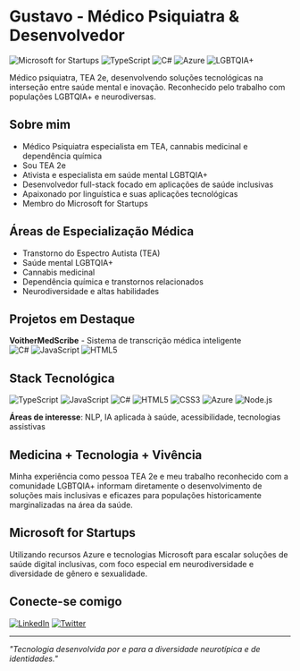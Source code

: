# Gustavo - Médico Psiquiatra & Desenvolvedor

![Microsoft for Startups](https://img.shields.io/badge/Microsoft_for_Startups-Member-0078D4?style=for-the-badge&logo=microsoft&logoColor=white)
![TypeScript](https://img.shields.io/badge/TypeScript-007ACC?style=flat-square&logo=typescript&logoColor=white)
![C#](https://img.shields.io/badge/C%23-239120?style=flat-square&logo=c-sharp&logoColor=white)
![Azure](https://img.shields.io/badge/Microsoft_Azure-0089D0?style=flat-square&logo=microsoft-azure&logoColor=white)
![LGBTQIA+](https://img.shields.io/badge/LGBTQIA%2B-Pride-FF69B4?style=flat-square&logo=lgbt&logoColor=white)

Médico psiquiatra, TEA 2e, desenvolvendo soluções tecnológicas na interseção entre saúde mental e inovação. Reconhecido pelo trabalho com populações LGBTQIA+ e neurodiversas.

## Sobre mim

- Médico Psiquiatra especialista em TEA, cannabis medicinal e dependência química
- Sou TEA 2e
- Ativista e especialista em saúde mental LGBTQIA+
- Desenvolvedor full-stack focado em aplicações de saúde inclusivas
- Apaixonado por linguística e suas aplicações tecnológicas
- Membro do Microsoft for Startups

## Áreas de Especialização Médica

- Transtorno do Espectro Autista (TEA)
- Saúde mental LGBTQIA+
- Cannabis medicinal
- Dependência química e transtornos relacionados
- Neurodiversidade e altas habilidades

## Projetos em Destaque

**VoitherMedScribe** - Sistema de transcrição médica inteligente  
![C#](https://img.shields.io/badge/C%23-239120?style=flat-square&logo=c-sharp&logoColor=white) ![JavaScript](https://img.shields.io/badge/JavaScript-F7DF1E?style=flat-square&logo=javascript&logoColor=black) ![HTML5](https://img.shields.io/badge/HTML5-E34F26?style=flat-square&logo=html5&logoColor=white)

## Stack Tecnológica

![TypeScript](https://img.shields.io/badge/TypeScript-007ACC?style=flat-square&logo=typescript&logoColor=white)
![JavaScript](https://img.shields.io/badge/JavaScript-F7DF1E?style=flat-square&logo=javascript&logoColor=black)
![C#](https://img.shields.io/badge/C%23-239120?style=flat-square&logo=c-sharp&logoColor=white)
![HTML5](https://img.shields.io/badge/HTML5-E34F26?style=flat-square&logo=html5&logoColor=white)
![CSS3](https://img.shields.io/badge/CSS3-1572B6?style=flat-square&logo=css3&logoColor=white)
![Azure](https://img.shields.io/badge/Microsoft_Azure-0089D0?style=flat-square&logo=microsoft-azure&logoColor=white)
![Node.js](https://img.shields.io/badge/Node.js-43853D?style=flat-square&logo=node.js&logoColor=white)

**Áreas de interesse**: NLP, IA aplicada à saúde, acessibilidade, tecnologias assistivas

## Medicina + Tecnologia + Vivência

Minha experiência como pessoa TEA 2e e meu trabalho reconhecido com a comunidade LGBTQIA+ informam diretamente o desenvolvimento de soluções mais inclusivas e eficazes para populações historicamente marginalizadas na área da saúde.

## Microsoft for Startups

Utilizando recursos Azure e tecnologias Microsoft para escalar soluções de saúde digital inclusivas, com foco especial em neurodiversidade e diversidade de gênero e sexualidade.

## Conecte-se comigo

[![LinkedIn](https://img.shields.io/badge/LinkedIn-0077B5?style=flat-square&logo=linkedin&logoColor=white)](https://linkedin.com/in/seu-perfil)
[![Twitter](https://img.shields.io/badge/Twitter-1DA1F2?style=flat-square&logo=twitter&logoColor=white)](https://twitter.com/seu-perfil)

---

*"Tecnologia desenvolvida por e para a diversidade neurotípica e de identidades."*
